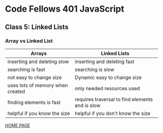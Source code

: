 # Code Fellows 401 JavaScript

## Class 5: Linked Lists

### Array vs Linked List

| Arrays                           | Linked Lists                                    |
| -------------------------------- | ----------------------------------------------- |
| inserting and deleting slow      | inserting and deleting fast                     |
| searching is fast                | searching is slow                               |
| not easy to change size          | Dynamic easy to change size                     |
| uses lots of memory when created | only needed resources used                      |
| finding elements is fast         | requires traversal to find elements and is slow |
| helpful if you know the size     | helpful if you don't know the size              |

[HOME PAGE](https://getullrichordietrying.github.io/reading-notes/)

